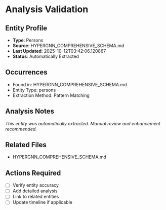 # Analysis Validation

## Entity Profile
- **Type**: Persons
- **Source**: HYPERGNN_COMPREHENSIVE_SCHEMA.md
- **Last Updated**: 2025-10-12T03:42:06.120867
- **Status**: Automatically Extracted

## Occurrences
- Found in: HYPERGNN_COMPREHENSIVE_SCHEMA.md
- Entity Type: persons
- Extraction Method: Pattern Matching

## Analysis Notes
*This entity was automatically extracted. Manual review and enhancement recommended.*

## Related Files
- HYPERGNN_COMPREHENSIVE_SCHEMA.md

## Actions Required
- [ ] Verify entity accuracy
- [ ] Add detailed analysis
- [ ] Link to related entities
- [ ] Update timeline if applicable
